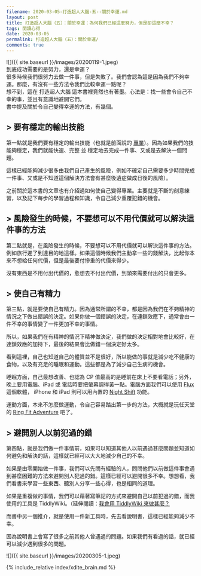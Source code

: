 ```yaml
---
filename: 2020-03-05-打造超人大腦-五--關於幸運.md
layout: post
title: 打造超人大腦（五）：關於幸運：為何我們已經這麼努力，但是卻這麼不幸？
tags: 閱讀心得
date: 2020-03-05
permalink: 打造超人大腦（五）：關於幸運/
comments: true
---
```


![]({{ site.baseurl }}/images/20200119-1.jpeg)  
到底成功需要的是努力，還是幸運？  
很多時候我們很努力去做一件事，但是失敗了。我們會認為這是因為我們不夠幸運。那麼，有沒有一些方法令我們比較幸運一點呢？  
想不到，這在 打造超人大腦 這本書裡竟然也有著墨。心法是：找一些會令自己不幸的事，並且有意識地避開它們。  
書中提及關於令自己變得幸運的方法，有幾個。

## > 要有穩定的輸出技能

第一點就是我們要有穩定的輸出技能（也就是前面說的 [專業](https://roulesophy.github.io/打造超人大腦-三-關於專業/)）。因為如果我們的技能夠穩定，我們就能快速、完整 並 穩定地去完成一件事、又或是去解決一個問題。

這樣已經能夠減少很多由我們自己產生的風險，例如不確定自己需要多少時間完成一件事、又或是不知道這個解決方法會有甚麼後遺症做成日後的風險）。

之前關於這本書的文章也有介紹過如何使自己變得專業。主要就是不斷的刻意練習，以及記下每步的學習過程和知識，令自己減少重覆犯錯的機會。

## > 風險發生的時候，不要想可以不用代價就可以解決這件事的方法

第二點就是，在風險發生的時候，不要想可以不用代價就可以解決這件事的方法。例如旅行遲了到達目的地這樣。如果這個時候我們主動拿一些的錢解決，比起你本來不想給任何代價，但是最後要付慘重的代價來得少。

沒有東西是不用付出代價的，愈想去不付出代價，到頭來需要付出的只會更多。

## > 使自己有精力

第三點，就是要使自己有精力。因為通常所謂的不幸，都是因為我們在不夠精神的情況之下做出錯誤的決定。如果你做一個錯誤的決定，在連鎖效應下，通常會由一件不幸的事情變了一件更加不幸的事情。

所以，如果我們在有精神的情況下精神做決定，我們做的決定相對地會比較好，在連鎖效應的加持下，最後的結果會比做錯一個決定好太多。

看到這裡，自己也知道自己的體質並不是很好，所以能做的事就是減少吃不健康的食物，以及有充足的睡眠和運動。這些都是為了減少自己生病的機會。

睡眠方面，自己最想改善、也認為 CP 值最高的是睡前在床上不要看電話；另外，晚上要用電腦、iPad 或 電話時要把螢幕調得黃一點。電腦方面我們可以使用 [Flux](https://justgetflux.com) 這個軟體， iPhone 和 iPad 則可以用內置的 [Night Shift](https://support.apple.com/en-us/HT207570) 功能。

運動方面，本來不怎麼做運動，令自己容易踏出第一步的方法，大概就是玩任天堂的 [Ring Fit Adventure](https://www.amazon.com/Ring-Fit-Adventure-Nintendo-Switch/dp/B07XV4NHHN) 吧了。

## > 避開別人以前犯過的錯

第四點，就是我們做一件事情前，如果可以知道其他人以前遇過甚麼問題並知道如何避免和解決的話，這樣就已經可以大大地減少自己的不幸。

如果是由零開始做一件事，我們可以先問有經驗的人，問問他們以前做這件事會遇到甚麼困難的方法來避開別人犯過的錯。這樣已經可以避開很多不幸。想想看，我們看書來學習一些東西、聽別人分享一些心得，也是相同的道理。

如果是重複做的事情，我們可以藉著寫筆記的方式來避開自己以前犯過的錯，而我使用的工具是 TiddlyWiki。（延伸閱讀：[我會用 TiddlyWiki 來做甚麼？](https://roulesophy.github.io/我會用-tiddlywiki-來做甚麼/)

而書中另一個推介，就是使用一件新工具時，先去看說明書，這樣已經能夠減少不幸。

因為說明書上會寫了很多之前其他人曾遇過的問題。如果我們有看過的話，就已經可以減少遇到很多的問題。

![]({{ site.baseurl }}/images/20200305-1.jpeg)

{% include_relative index/xdite_brain.md %}
